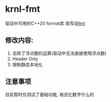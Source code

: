 # krnl-fmt
驱动中可用的C++20 format库
改写自[fmt](https://github.com/fmtlib/fmt)
## 修改内容:
1. 去除了浮点数的运算(驱动中无法直接使用浮点数)
2. Header Only
3. 限制静态本地化
## 注意事项
目前暂时仅测试了基础功能, 格式化数字什么的
